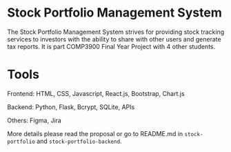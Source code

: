 # Stock Portfolio Management System
The Stock Portfolio Management System strives for providing stock tracking services to investors with the ability to share with other users and generate tax reports. It is part COMP3900 Final Year Project with 4 other students. 

# Tools
Frontend: HTML, CSS, Javascript, React.js, Bootstrap, Chart.js

Backend: Python, Flask, Bcrypt, SQLite, APIs

Others: Figma, Jira

More details please read the proposal or go to README.md in `stock-portfolio` and `stock-portfolio-backend`.
